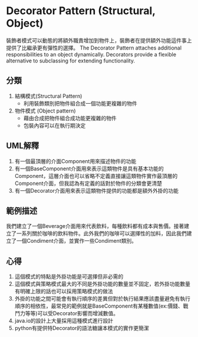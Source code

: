 # Decorator Pattern (Structural, Object)
裝飾者模式可以動態的將額外職責增加到物件上，裝飾者在提供額外功能這件事上提供了比繼承更有彈性的選擇。
The Decorator Pattern attaches additional responsibilities to an object dynamically. Decorators provide a flexible alternative to subclassing for extending functionality.

## 分類
1. 結構模式(Structural Pattern)
   - 利用裝飾類別把物件組合成一個功能更複雜的物件
1. 物件模式 (Object pattern)
   - 藉由合成把物件組合成功能更複雜的物件
   - 包裝內容可以在執行期決定

## UML解釋
1. 有一個最頂層的介面Component用來描述物件的功能
2. 有一個BaseComponent介面用來表示這類物件是具有基本功能的Component，這層介面也可以省略不定義直接讓這類物件實作最頂層的Component介面，但我認為有定義的話對於物件的分類會更清楚
3. 有一個Decorator介面用來表示這類物件提供的功能都是額外外掛的功能

## 範例描述
我們建立了一個Beverage介面用來代表飲料，每種飲料都有成本與售價。接著建立了一系列關於咖啡的飲料物件。此外我們的咖啡可以選擇性的加料，因此我們建立了一個Condiment介面，並實作一些Condiment類別。

## 心得
1. 這個模式的特點是外掛功能是可選擇但非必需的
1. 這個模式與策略模式最大的不同是外掛功能的數量並不固定，若外掛功能數量有明確上限的話也可以採用策略模式的做法
1. 外掛的功能之間可能會有執行順序的差異但對於執行結果應該盡量避免有執行順序的相依性，最常見的範例就是BaseComponent有某種數值(ex:價錢、戰鬥力等等)可以受Decorator影響而增減數值。
1. java.io的設計上大量採用這種模式進行設計
1. python有提供特Decorator的語法糖讓本模式的實作更簡潔